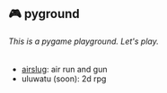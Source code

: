 ##  🎮 pyground
######  This is a pygame playground. Let's play.

* [airslug](airforce/airforce.py): air run and gun
* uluwatu (soon): 2d rpg
